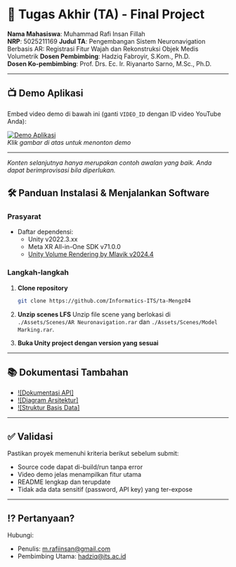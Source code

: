 # 🏁 Tugas Akhir (TA) - Final Project

**Nama Mahasiswa**: Muhammad Rafi Insan Fillah  
**NRP**: 5025211169 
**Judul TA**: Pengembangan Sistem Neuronavigation Berbasis AR: Registrasi Fitur Wajah dan Rekonstruksi Objek Medis Volumetrik
**Dosen Pembimbing**: Hadziq Fabroyir, S.Kom., Ph.D.  
**Dosen Ko-pembimbing**: Prof. Drs. Ec. Ir. Riyanarto Sarno, M.Sc., Ph.D.

---

## 📺 Demo Aplikasi  
Embed video demo di bawah ini (ganti `VIDEO_ID` dengan ID video YouTube Anda):  

[![Demo Aplikasi](https://i.ytimg.com/vi/zIfRMTxRaIs/maxresdefault.jpg)](https://www.youtube.com/watch?v=VIDEO_ID)  
*Klik gambar di atas untuk menonton demo*

---

*Konten selanjutnya hanya merupakan contoh awalan yang baik. Anda dapat berimprovisasi bila diperlukan.*

## 🛠 Panduan Instalasi & Menjalankan Software  

### Prasyarat  
- Daftar dependensi:
  - Unity v2022.3.xx
  - Meta XR All-in-One SDK v71.0.0
  - [Unity Volume Rendering by Mlavik v2024.4](https://github.com/mlavik1/UnityVolumeRendering/releases/tag/2024.4)

### Langkah-langkah  
1. **Clone repository**  
   ```bash
   git clone https://github.com/Informatics-ITS/ta-Mengz04
   ```
2. **Unzip scenes LFS**
   Unzip file scene yang berlokasi di `./Assets/Scenes/AR Neuronavigation.rar` dan `./Assets/Scenes/Model Marking.rar`.

4. **Buka Unity project dengan version yang sesuai**

---

## 📚 Dokumentasi Tambahan

- [![Dokumentasi API]](docs/api.md)
- [![Diagram Arsitektur]](docs/architecture.png)
- [![Struktur Basis Data]](docs/database_schema.sql)

---

## ✅ Validasi

Pastikan proyek memenuhi kriteria berikut sebelum submit:
- Source code dapat di-build/run tanpa error
- Video demo jelas menampilkan fitur utama
- README lengkap dan terupdate
- Tidak ada data sensitif (password, API key) yang ter-expose

---

## ⁉️ Pertanyaan?

Hubungi:
- Penulis: m.rafiinsan@gmail.com
- Pembimbing Utama: hadziq@its.ac.id
